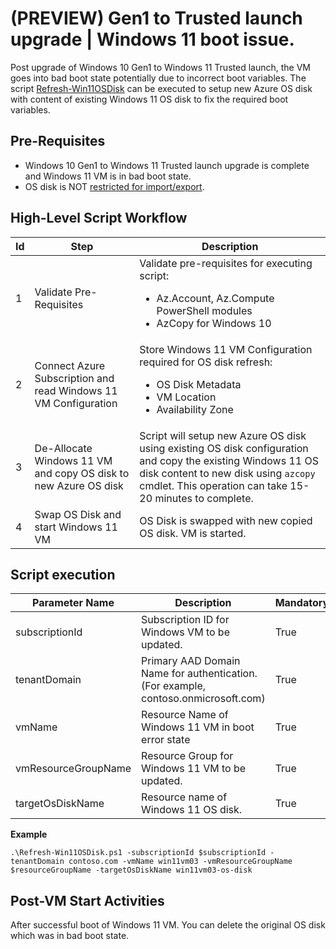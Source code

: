 # (PREVIEW) Gen1 to Trusted launch upgrade | Windows 11 boot issue.

Post upgrade of Windows 10 Gen1 to Windows 11 Trusted launch, the VM goes into bad boot state potentially due to incorrect boot variables. The script [Refresh-Win11OSDisk](./Refresh-Win11OSDisk.ps1) can be executed to setup new Azure OS disk with content of existing Windows 11 OS disk to fix the required boot variables.

## Pre-Requisites

- Windows 10 Gen1 to Windows 11 Trusted launch upgrade is complete and Windows 11 VM is in bad boot state.
- OS disk is NOT [restricted for import/export](https://learn.microsoft.com/azure/virtual-machines/disks-restrict-import-export-overview).

## High-Level Script Workflow

Id    |    Step    |    Description
-|-|-
1    |    Validate Pre-Requisites    |    Validate pre-requisites for executing script:<ul><li>Az.Account, Az.Compute PowerShell modules<li>AzCopy for Windows 10</li></ul>
2    |    Connect Azure Subscription and read Windows 11 VM Configuration    |    Store Windows 11 VM Configuration required for OS disk refresh:<ul><li>OS Disk Metadata<li>VM Location<li>Availability Zone</li></ul>
3    |    De-Allocate Windows 11 VM and copy OS disk to new Azure OS disk    |    Script will setup new Azure OS disk using existing OS disk configuration and copy the existing Windows 11 OS disk content to new disk using `azcopy` cmdlet. This operation can take 15-20 minutes to complete.
4    |    Swap OS Disk and start Windows 11 VM    |    OS Disk is swapped with new copied OS disk. VM is started.

## Script execution

Parameter Name    |    Description    |    Mandatory
-|-|-
subscriptionId    |    Subscription ID for Windows VM to be updated.    |    True
tenantDomain    |    Primary AAD Domain Name for authentication. (For example, contoso.onmicrosoft.com)    |    True
vmName    |    Resource Name of Windows 11 VM in boot error state    |    True
vmResourceGroupName    |    Resource Group for Windows 11 VM to be updated.    |    True
targetOsDiskName    |    Resource name of Windows 11 OS disk.    |    True

**Example**

```azurepowershell
.\Refresh-Win11OSDisk.ps1 -subscriptionId $subscriptionId -tenantDomain contoso.com -vmName win11vm03 -vmResourceGroupName $resourceGroupName -targetOsDiskName win11vm03-os-disk
```

## Post-VM Start Activities

After successful boot of Windows 11 VM. You can delete the original OS disk which was in bad boot state.
